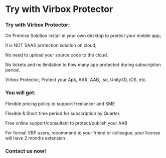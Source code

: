 # Try with Virbox Protector

### **Try with Virbox Protector:**

On Premise Solution install in your own desktop to protect your mobile app;

It is NOT SAAS protection solution on cloud,

No need to upload your source code to the cloud.

No tickets and no limitation to how many app protected during subscription period.

Virbox Protector, Protect your Apk, AAR, AAB, .so, Unity3D, iOS, etc.

### **You will get:**

Flexible pricing policy to support freelancer and SME

Flexible & Short time period for subscription by Quarter.

Free online support/consultant to protect/publish your AAB

For formal VBP users, recommend to your friend or colleague, your license will have 2 months extension

### **Contact us now!**